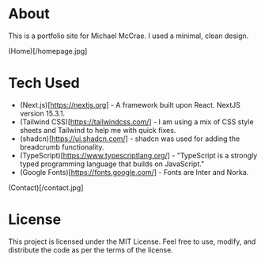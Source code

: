 # About

This is a portfolio site for Michael McCrae. I used a minimal, clean design. 

(Home)[/homepage.jpg]

# Tech Used

- (Next.js)[https://nextjs.org] - A framework built upon React. NextJS version 15.3.1. 
- (Tailwind CSS)[https://tailwindcss.com/] - I am using a mix of CSS style sheets and Tailwind to help me with quick fixes.
- (shadcn)[https://ui.shadcn.com/] - shadcn was used for adding the breadcrumb functionality.
- (TypeScript)[https://www.typescriptlang.org/] - "TypeScript is a strongly typed programming language that builds on JavaScript."
- (Google Fonts)[https://fonts.google.com/] - Fonts are Inter and Norka.

(Contact)[/contact.jpg]

# License

This project is licensed under the MIT License. Feel free to use, modify, and distribute the code as per the terms of the license.
